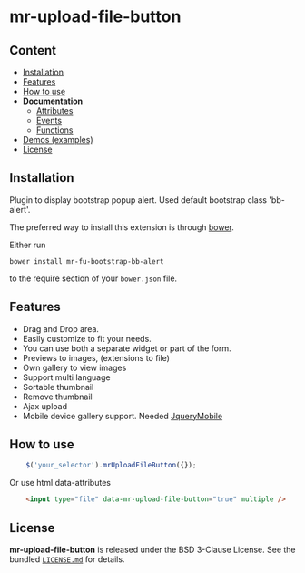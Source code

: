 # mr-upload-file-button

## Content
- [Installation](#installation)
- [Features](#features)
- [How to use](#how-to-use)
- **Documentation**
  - [Attributes](docs/attributes.md)
  - [Events](docs/events.md)
  - [Functions](docs/functions.md)
- [Demos (examples)]()
- [License](LICENSE.md)

## Installation

Plugin to display bootstrap popup alert. Used default bootstrap class 'bb-alert'.

The preferred way to install this extension is through [bower](https://bower.io/).

Either run

```
bower install mr-fu-bootstrap-bb-alert
```

to the require section of your `bower.json` file.

## Features
- Drag and Drop area.
- Easily customize to fit your needs.
- You can use both a separate widget or part of the form.
- Previews to images, (extensions to file)
- Own gallery to view images
- Support multi language
- Sortable thumbnail
- Remove thumbnail
- Ajax upload
- Mobile device gallery support. Needed [JqueryMobile](https://jquerymobile.com/)


## How to use

```js
    $('your_selector').mrUploadFileButton({});

```

Or use html data-attributes

```html 
    <input type="file" data-mr-upload-file-button="true" multiple />
```


## License

**mr-upload-file-button** is released under the BSD 3-Clause License. See the bundled [`LICENSE.md`](LICENSE.md) for details.

